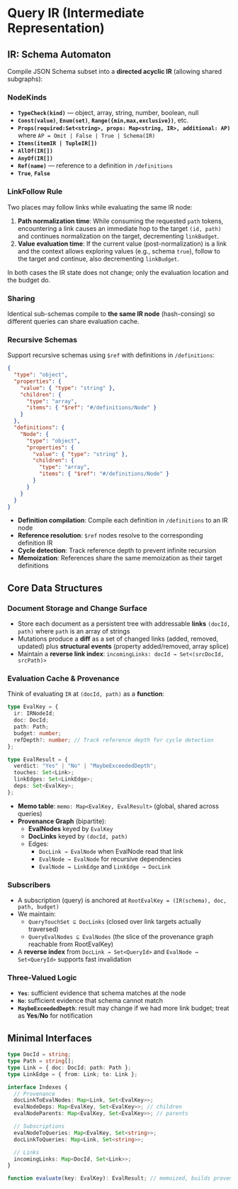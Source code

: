 # Query IR (Intermediate Representation)

## IR: Schema Automaton

Compile JSON Schema subset into a **directed acyclic IR** (allowing shared
subgraphs):

### NodeKinds

- **`TypeCheck(kind)`** — object, array, string, number, boolean, null
- **`Const(value)`**, **`Enum(set)`**, **`Range({min,max,exclusive})`**, etc.
- **`Props(required:Set<string>, props: Map<string, IR>, additional: AP)`**
  where `AP = Omit | False | True | Schema(IR)`
- **`Items(itemIR | TupleIR[])`**
- **`AllOf(IR[])`**
- **`AnyOf(IR[])`**
- **`Ref(name)`** — reference to a definition in `/definitions`
- **`True`**, **`False`**

### LinkFollow Rule

Two places may follow links while evaluating the same IR node:

1. **Path normalization time**: While consuming the requested `path` tokens,
   encountering a link causes an immediate hop to the target `(id, path)` and
   continues normalization on the target, decrementing `linkBudget`.
2. **Value evaluation time**: If the current value (post-normalization) is a
   link and the context allows exploring values (e.g., schema `true`), follow to
   the target and continue, also decrementing `linkBudget`.

In both cases the IR state does not change; only the evaluation location and the
budget do.

### Sharing

Identical sub-schemas compile to **the same IR node** (hash-consing) so
different queries can share evaluation cache.

### Recursive Schemas

Support recursive schemas using `$ref` with definitions in `/definitions`:

```json
{
  "type": "object",
  "properties": {
    "value": { "type": "string" },
    "children": {
      "type": "array",
      "items": { "$ref": "#/definitions/Node" }
    }
  },
  "definitions": {
    "Node": {
      "type": "object",
      "properties": {
        "value": { "type": "string" },
        "children": {
          "type": "array",
          "items": { "$ref": "#/definitions/Node" }
        }
      }
    }
  }
}
```

- **Definition compilation**: Compile each definition in `/definitions` to an IR
  node
- **Reference resolution**: `$ref` nodes resolve to the corresponding definition
  IR
- **Cycle detection**: Track reference depth to prevent infinite recursion
- **Memoization**: References share the same memoization as their target
  definitions

## Core Data Structures

### Document Storage and Change Surface

- Store each document as a persistent tree with addressable **links**
  `(docId, path)` where `path` is an array of strings
- Mutations produce a **diff** as a set of changed links (added, removed,
  updated) plus **structural events** (property added/removed, array splice)
- Maintain a **reverse link index**:
  `incomingLinks: docId → Set<(srcDocId, srcPath)>`

### Evaluation Cache & Provenance

Think of evaluating `IR` at `(docId, path)` as a **function**:

```ts
type EvalKey = {
  ir: IRNodeId;
  doc: DocId;
  path: Path;
  budget: number;
  refDepth?: number; // Track reference depth for cycle detection
};

type EvalResult = {
  verdict: "Yes" | "No" | "MaybeExceededDepth";
  touches: Set<Link>;
  linkEdges: Set<LinkEdge>;
  deps: Set<EvalKey>;
};
```

- **Memo table**: `memo: Map<EvalKey, EvalResult>` (global, shared across
  queries)
- **Provenance Graph** (bipartite):
  - **EvalNodes** keyed by `EvalKey`
  - **DocLinks** keyed by `(docId, path)`
  - Edges:
    - `DocLink → EvalNode` when EvalNode read that link
    - `EvalNode → EvalNode` for recursive dependencies
    - `EvalNode → LinkEdge` and `LinkEdge → DocLink`

### Subscribers

- A subscription (query) is anchored at
  `RootEvalKey = (IR(schema), doc, path, budget)`
- We maintain:
  - `QueryTouchSet ⊆ DocLinks` (closed over link targets actually traversed)
  - `QueryEvalNodes ⊆ EvalNodes` (the slice of the provenance graph reachable
    from RootEvalKey)
- A **reverse index** from `DocLink → Set<QueryId>` and
  `EvalNode → Set<QueryId>` supports fast invalidation

### Three-Valued Logic

- **`Yes`**: sufficient evidence that schema matches at the node
- **`No`**: sufficient evidence that schema cannot match
- **`MaybeExceededDepth`**: result may change if we had more link budget; treat
  as **Yes**/**No** for notification

## Minimal Interfaces

```ts
type DocId = string;
type Path = string[];
type Link = { doc: DocId; path: Path };
type LinkEdge = { from: Link; to: Link };

interface Indexes {
  // Provenance
  docLinkToEvalNodes: Map<Link, Set<EvalKey>>;
  evalNodeDeps: Map<EvalKey, Set<EvalKey>>; // children
  evalNodeParents: Map<EvalKey, Set<EvalKey>>; // parents

  // Subscriptions
  evalNodeToQueries: Map<EvalKey, Set<string>>;
  docLinkToQueries: Map<Link, Set<string>>;

  // Links
  incomingLinks: Map<DocId, Set<Link>>;
}

function evaluate(key: EvalKey): EvalResult; // memoized, builds provenance
```
